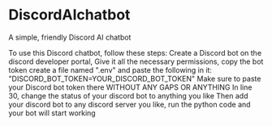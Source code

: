 # DiscordAIchatbot
A simple, friendly Discord AI chatbot

To use this Discord chatbot, follow these steps:
Create a Discord bot on the discord developer portal, Give it all the necessary permissions, copy the bot token
create a file named ".env" and paste the following in it: "DISCORD_BOT_TOKEN=YOUR_DISCORD_BOT_TOKEN"
Make sure to paste your Discord bot token there WITHOUT ANY GAPS OR ANYTHING
In line 30, change the status of your discord bot to anything you like
Then add your discord bot to any discord server you like, run the python code and your bot will start working
